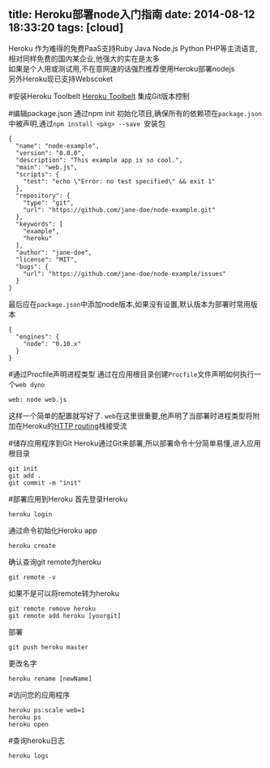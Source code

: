 title: Heroku部署node入门指南
date: 2014-08-12 18:33:20
tags: [cloud]
---
Heroku 作为难得的免费PaaS支持Ruby Java Node.js Python PHP等主流语言,相对同样免费的国内某企业,他强大的实在是太多  
如果是个人用或测试用,不在意网速的话强烈推荐使用Heroku部署nodejs  
另外Heroku现已支持Webscoket

<!-- more -->

#安装Heroku Toolbelt
[Heroku Toolbelt](https://toolbelt.heroku.com)
集成Git版本控制

#编辑package.json
通过npm init 初始化项目,确保所有的依赖项在`package.json`中被声明,通过`npm install <pkg> --save `安装包  

    {
      "name": "node-example",
      "version": "0.0.0",
      "description": "This example app is so cool.",
      "main": "web.js",
      "scripts": {
        "test": "echo \"Error: no test specified\" && exit 1"
      },
      "repository": {
        "type": "git",
        "url": "https://github.com/jane-doe/node-example.git"
      },
      "keywords": [
        "example",
        "heroku"
      ],
      "author": "jane-doe",
      "license": "MIT",
      "bugs": {
        "url": "https://github.com/jane-doe/node-example/issues"
      }
    }
   
最后应在`package.json`中添加node版本,如果没有设置,默认版本为部署时常用版本

    {
      "engines": {
        "node": "0.10.x"
      }
    }
    
#通过Procfile声明进程类型
通过在应用根目录创建`Procfile`文件声明如何执行一个`web dyno`

    web: node web.js
    
这样一个简单的配置就写好了.
`web`在这里很重要,他声明了当部署时进程类型将附加在Heroku的[HTTP routing](https://devcenter.heroku.com/articles/http-routing)栈接受流

#储存应用程序到Git
Heroku通过Git来部署,所以部署命令十分简单易懂,进入应用根目录

    git init
    git add .
    git commit -m "init"
    
#部署应用到Heroku
首先登录Heroku

    heroku login

通过命令初始化Heroku app

    heroku create
    
确认查询git remote为heroku
    
    git remote -v
    
如果不是可以将remote转为heroku

	git remote remove heroku
    git remote add heroku [yourgit]
    
部署

    git push heroku master
    
更改名字

    heroku rename [newName]
    
#访问您的应用程序
    
    heroku ps:scale web=1
    heroku ps
    heroku open
    
#查询heroku日志

    heroku logs
    
